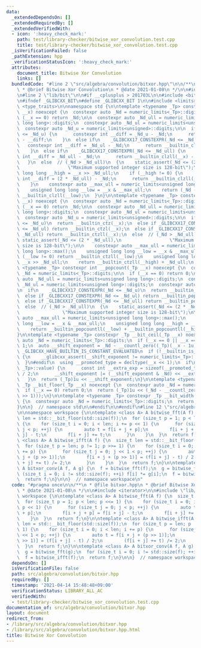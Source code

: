 ```yaml
---
data:
  _extendedDependsOn: []
  _extendedRequiredBy: []
  _extendedVerifiedWith:
  - icon: ':heavy_check_mark:'
    path: test/library-checker/bitwise_xor_convolution.test.cpp
    title: test/library-checker/bitwise_xor_convolution.test.cpp
  _isVerificationFailed: false
  _pathExtension: hpp
  _verificationStatusIcon: ':heavy_check_mark:'
  attributes:
    document_title: Bitwise Xor Convolution
    links: []
  bundledCode: "#line 2 \"src/algebra/convolution/bitxor.hpp\"\n\n/**\n * @file bitxor.hpp\n\
    \ * @brief Bitwise Xor Convolution\n * @date 2021-01-08\n */\n\n#include <iterator>\n\
    \n#line 2 \"lib/bit\"\n\n#if __cplusplus > 201703L\n\n#include <bit>\n\n#else\n\
    \n#ifndef _GLIBCXX_BIT\n#define _GLIBCXX_BIT 1\n\n#include <limits>\n#include\
    \ <type_traits>\n\nnamespace std {\n\ntemplate <typename _Tp> constexpr int __countl_zero(_Tp\
    \ __x) noexcept {\n  constexpr auto _Nd = numeric_limits<_Tp>::digits;\n\n  if\
    \ (__x == 0) return _Nd;\n\n  constexpr auto _Nd_ull = numeric_limits<unsigned\
    \ long long>::digits;\n  constexpr auto _Nd_ul = numeric_limits<unsigned long>::digits;\n\
    \  constexpr auto _Nd_u = numeric_limits<unsigned>::digits;\n\n  if\n    _GLIBCXX17_CONSTEXPR(_Nd\
    \ <= _Nd_u) {\n      constexpr int __diff = _Nd_u - _Nd;\n      return __builtin_clz(__x)\
    \ - __diff;\n    }\n  else if\n    _GLIBCXX17_CONSTEXPR(_Nd <= _Nd_ul) {\n   \
    \   constexpr int __diff = _Nd_ul - _Nd;\n      return __builtin_clzl(__x) - __diff;\n\
    \    }\n  else if\n    _GLIBCXX17_CONSTEXPR(_Nd <= _Nd_ull) {\n      constexpr\
    \ int __diff = _Nd_ull - _Nd;\n      return __builtin_clzll(__x) - __diff;\n \
    \   }\n  else  // (_Nd > _Nd_ull)\n  {\n    static_assert(_Nd <= (2 * _Nd_ull),\n\
    \                  \"Maximum supported integer size is 128-bit\");\n\n    unsigned\
    \ long long __high = __x >> _Nd_ull;\n    if (__high != 0) {\n      constexpr\
    \ int __diff = (2 * _Nd_ull) - _Nd;\n      return __builtin_clzll(__high) - __diff;\n\
    \    }\n    constexpr auto __max_ull = numeric_limits<unsigned long long>::max();\n\
    \    unsigned long long __low = __x & __max_ull;\n    return (_Nd - _Nd_ull) +\
    \ __builtin_clzll(__low);\n  }\n}\n\ntemplate <typename _Tp> constexpr int __countr_zero(_Tp\
    \ __x) noexcept {\n  constexpr auto _Nd = numeric_limits<_Tp>::digits;\n\n  if\
    \ (__x == 0) return _Nd;\n\n  constexpr auto _Nd_ull = numeric_limits<unsigned\
    \ long long>::digits;\n  constexpr auto _Nd_ul = numeric_limits<unsigned long>::digits;\n\
    \  constexpr auto _Nd_u = numeric_limits<unsigned>::digits;\n\n  if\n    _GLIBCXX17_CONSTEXPR(_Nd\
    \ <= _Nd_u)\n  return __builtin_ctz(__x);\n  else if _GLIBCXX17_CONSTEXPR(_Nd\
    \ <= _Nd_ul) return __builtin_ctzl(__x);\n  else if _GLIBCXX17_CONSTEXPR(_Nd <=\
    \ _Nd_ull) return __builtin_ctzll(__x);\n  else  // (_Nd > _Nd_ull)\n  {\n   \
    \ static_assert(_Nd <= (2 * _Nd_ull),\n                  \"Maximum supported integer\
    \ size is 128-bit\");\n\n    constexpr auto __max_ull = numeric_limits<unsigned\
    \ long long>::max();\n    unsigned long long __low = __x & __max_ull;\n    if\
    \ (__low != 0) return __builtin_ctzll(__low);\n    unsigned long long __high =\
    \ __x >> _Nd_ull;\n    return __builtin_ctzll(__high) + _Nd_ull;\n  }\n}\n\ntemplate\
    \ <typename _Tp> constexpr int __popcount(_Tp __x) noexcept {\n  constexpr auto\
    \ _Nd = numeric_limits<_Tp>::digits;\n\n  if (__x == 0) return 0;\n\n  constexpr\
    \ auto _Nd_ull = numeric_limits<unsigned long long>::digits;\n  constexpr auto\
    \ _Nd_ul = numeric_limits<unsigned long>::digits;\n  constexpr auto _Nd_u = numeric_limits<unsigned>::digits;\n\
    \n  if\n    _GLIBCXX17_CONSTEXPR(_Nd <= _Nd_u)\n  return __builtin_popcount(__x);\n\
    \  else if _GLIBCXX17_CONSTEXPR(_Nd <= _Nd_ul) return __builtin_popcountl(__x);\n\
    \  else if _GLIBCXX17_CONSTEXPR(_Nd <= _Nd_ull) return __builtin_popcountll(__x);\n\
    \  else  // (_Nd > _Nd_ull)\n  {\n    static_assert(_Nd <= (2 * _Nd_ull),\n  \
    \                \"Maximum supported integer size is 128-bit\");\n\n    constexpr\
    \ auto __max_ull = numeric_limits<unsigned long long>::max();\n    unsigned long\
    \ long __low = __x & __max_ull;\n    unsigned long long __high = __x >> _Nd_ull;\n\
    \    return __builtin_popcountll(__low) + __builtin_popcountll(__high);\n  }\n\
    }\n\ntemplate <typename _Tp> constexpr _Tp __bit_ceil(_Tp __x) noexcept {\n  constexpr\
    \ auto _Nd = numeric_limits<_Tp>::digits;\n  if (__x == 0 || __x == 1) return\
    \ 1;\n  auto __shift_exponent = _Nd - __countl_zero((_Tp)(__x - 1u));\n#ifdef\
    \ _GLIBCXX_HAVE_BUILTIN_IS_CONSTANT_EVALUATED\n  if (!__builtin_is_constant_evaluated())\
    \ {\n    __glibcxx_assert(__shift_exponent != numeric_limits<_Tp>::digits);\n\
    \  }\n#endif\n  using __promoted_type = decltype(__x << 1);\n  if\n    _GLIBCXX17_CONSTEXPR(!is_same<__promoted_type,\
    \ _Tp>::value) {\n      const int __extra_exp = sizeof(__promoted_type) / sizeof(_Tp)\
    \ / 2;\n      __shift_exponent |= (__shift_exponent & _Nd) << __extra_exp;\n \
    \   }\n  return (_Tp)1u << __shift_exponent;\n}\n\ntemplate <typename _Tp> constexpr\
    \ _Tp __bit_floor(_Tp __x) noexcept {\n  constexpr auto _Nd = numeric_limits<_Tp>::digits;\n\
    \  if (__x == 0) return 0;\n  return (_Tp)1u << (_Nd - __countl_zero((_Tp)(__x\
    \ >> 1)));\n}\n\ntemplate <typename _Tp> constexpr _Tp __bit_width(_Tp __x) noexcept\
    \ {\n  constexpr auto _Nd = numeric_limits<_Tp>::digits;\n  return _Nd - __countl_zero(__x);\n\
    }\n\n}  // namespace std\n\n#endif\n\n#endif\n#line 12 \"src/algebra/convolution/bitxor.hpp\"\
    \n\nnamespace workspace {\n\ntemplate <class A> A bitwise_fft(A f) {\n  size_t\
    \ len = std::__bit_floor(std::size(f));\n  for (size_t p = 1; p < len; p <<= 1)\
    \ {\n    for (size_t i = 0; i < len; i += p << 1) {\n      for (size_t j = 0;\
    \ j < p; ++j) {\n        auto t = f[i + j + p];\n        f[i + j + p] = f[i +\
    \ j] - t;\n        f[i + j] += t;\n      }\n    }\n  }\n  return f;\n}\n\ntemplate\
    \ <class A> A bitwise_ifft(A f) {\n  size_t len = std::__bit_floor(std::size(f));\n\
    \  for (size_t p = len; p != 1; p >>= 1) {\n    for (size_t i = 0; i < len; i\
    \ += p) {\n      for (size_t j = 0; j << 1 < p; ++j) {\n        auto t = f[i +\
    \ j + (p >> 1)];\n        f[i + j + (p >> 1)] = (f[i + j] - t) / 2;\n        (f[i\
    \ + j] += t) /= 2;\n      }\n    }\n  }\n  return f;\n}\n\ntemplate <class A>\
    \ A bitxor_conv(A f, A g) {\n  f = bitwise_fft(f);\n  g = bitwise_fft(g);\n  for\
    \ (size_t i = 0; i != std::size(f); ++i) f[i] *= g[i];\n  f = bitwise_ifft(f);\n\
    \  return f;\n}\n\n}  // namespace workspace\n"
  code: "#pragma once\n\n/**\n * @file bitxor.hpp\n * @brief Bitwise Xor Convolution\n\
    \ * @date 2021-01-08\n */\n\n#include <iterator>\n\n#include \"lib/bit\"\n\nnamespace\
    \ workspace {\n\ntemplate <class A> A bitwise_fft(A f) {\n  size_t len = std::__bit_floor(std::size(f));\n\
    \  for (size_t p = 1; p < len; p <<= 1) {\n    for (size_t i = 0; i < len; i +=\
    \ p << 1) {\n      for (size_t j = 0; j < p; ++j) {\n        auto t = f[i + j\
    \ + p];\n        f[i + j + p] = f[i + j] - t;\n        f[i + j] += t;\n      }\n\
    \    }\n  }\n  return f;\n}\n\ntemplate <class A> A bitwise_ifft(A f) {\n  size_t\
    \ len = std::__bit_floor(std::size(f));\n  for (size_t p = len; p != 1; p >>=\
    \ 1) {\n    for (size_t i = 0; i < len; i += p) {\n      for (size_t j = 0; j\
    \ << 1 < p; ++j) {\n        auto t = f[i + j + (p >> 1)];\n        f[i + j + (p\
    \ >> 1)] = (f[i + j] - t) / 2;\n        (f[i + j] += t) /= 2;\n      }\n    }\n\
    \  }\n  return f;\n}\n\ntemplate <class A> A bitxor_conv(A f, A g) {\n  f = bitwise_fft(f);\n\
    \  g = bitwise_fft(g);\n  for (size_t i = 0; i != std::size(f); ++i) f[i] *= g[i];\n\
    \  f = bitwise_ifft(f);\n  return f;\n}\n\n}  // namespace workspace\n"
  dependsOn: []
  isVerificationFile: false
  path: src/algebra/convolution/bitxor.hpp
  requiredBy: []
  timestamp: '2021-04-14 15:48:48+09:00'
  verificationStatus: LIBRARY_ALL_AC
  verifiedWith:
  - test/library-checker/bitwise_xor_convolution.test.cpp
documentation_of: src/algebra/convolution/bitxor.hpp
layout: document
redirect_from:
- /library/src/algebra/convolution/bitxor.hpp
- /library/src/algebra/convolution/bitxor.hpp.html
title: Bitwise Xor Convolution
---
```

